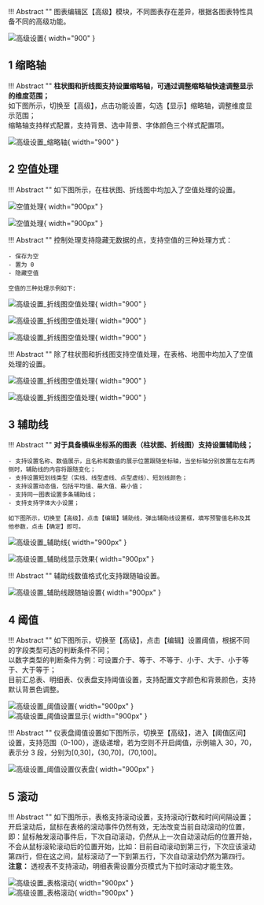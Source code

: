 !!! Abstract ""
    图表编辑区【高级】模块，不同图表存在差异，根据各图表特性具备不同的高级功能。

![高级设置](../../img/view_generation/2.0高级设置.png){ width="900" }

## 1 缩略轴

!!! Abstract ""
    **柱状图和折线图支持设置缩略轴，可通过调整缩略轴快速调整显示的维度范围；**  
    如下图所示，切换至【高级】，点击功能设置，勾选【显示】缩略轴，调整维度显示范围；  
    缩略轴支持样式配置，支持背景、选中背景、字体颜色三个样式配置项。

![高级设置_缩略轴](../../img/view_generation/2.0缩略图设置.png){ width="900" }

## 2 空值处理

!!! Abstract ""
    如下图所示，在柱状图、折线图中均加入了空值处理的设置。

![空值处理](../../img/view_generation/2.0柱状图空值处理.png){ width="900px" }

![空值处理](../../img/view_generation/2.0折线图空值处理.png){ width="900px" }

!!! Abstract ""
    控制处理支持隐藏无数据的点，支持空值的三种处理方式：

    - 保存为空
    - 置为 0
    - 隐藏空值
    
    空值的三种处理示例如下:

![高级设置_折线图空值处理](../../img/view_generation/2.0空值处理保存为空.png){ width="900" }

![高级设置_折线图空值处理](../../img/view_generation/2.0空值处理置为0.png){ width="900" }

![高级设置_折线图空值处理](../../img/view_generation/2.0空值处理隐藏空值.png){ width="900" }

!!! Abstract ""
    除了柱状图和折线图支持空值处理，在表格、地图中均加入了空值处理的设置。

![高级设置_折线图空值处理](../../img/view_generation/2.0表格空值处理2.png){ width="900" }

![高级设置_折线图空值处理](../../img/view_generation/2.0地图空值处理.png){ width="900" }

## 3 辅助线

!!! Abstract ""
    **对于具备横纵坐标系的图表（柱状图、折线图）支持设置辅助线；**

    - 支持设置名称、数值展示，且名称和数值的展示位置跟随坐标轴，当坐标轴分别放置在左右两侧时，辅助线的内容将跟随变化；  
    - 支持设置短划线类型（实线、线型虚线、点型虚线）、短划线颜色；  
    - 支持设置动态值，包括平均值、最大值、最小值；  
    - 支持同一图表设置多条辅助线；  
    - 支持支持字体大小设置；  

    如下图所示，切换至【高级】，点击【编辑】辅助线，弹出辅助线设置框，填写预警值名称及其他参数，点击【确定】即可。

![高级设置_辅助线](../../img/view_generation/2.0设置辅助线.png){ width="900px" }

![高级设置_辅助线显示效果](../../img/view_generation/2.0辅助线效果.png){ width="900px" }

!!! Abstract ""
    辅助线数值格式化支持跟随轴设置。

![高级设置_辅助线跟随轴设置](../../img/view_generation/2.0辅助线轴值.png){ width="900px" }

## 4 阈值

!!! Abstract ""
    如下图所示，切换至【高级】，点击【编辑】设置阈值，根据不同的字段类型可选的判断条件不同；  
    以数字类型的判断条件为例：可设置介于、等于、不等于、小于、大于、小于等于、大于等于；  
    目前汇总表、明细表、仪表盘支持阈值设置，支持配置文字颜色和背景颜色，支持默认背景色调整。

![高级设置_阈值设置](../../img/view_generation/2.0设置阈值.png){ width="900px" }  
![高级设置_阈值设置显示](../../img/view_generation/2.0阈值效果.png){ width="900px" }

!!! Abstract ""
    仪表盘阈值设置如下图所示，切换至【高级】，进入【阈值区间】设置，支持范围（0-100），逐级递增，若为空则不开启阈值，示例输入 30，70，表示分 3 段，分别为[0,30]，(30,70]，(70,100]。

![高级设置_阈值设置仪表盘](../../img/view_generation/2.0仪表盘阈值.png){ width="900px" }

## 5 滚动

!!! Abstract ""
    如下图所示，表格支持滚动设置，支持滚动行数和时间间隔设置；  
    开启滚动后，鼠标在表格的滚动事件仍然有效，无法改变当前自动滚动的位置，即：鼠标触发滚动事件后，下次自动滚动，仍然从上一次自动滚动后的位置开始，不会从鼠标滚轮滚动后的位置开始，比如：目前自动滚动到第三行，下次应该滚动第四行，但在这之间，鼠标滚动了一下到第五行，下次自动滚动仍然为第四行。  
    **注意：** 透视表不支持滚动，明细表需设置分页模式为下拉时滚动才能生效。

![高级设置_表格滚动](../../img/view_generation/2.0滚动设置.png){ width="900px" }  
![高级设置_表格滚动](../../img/view_generation/2.0滚动开启.png){ width="900px" }

